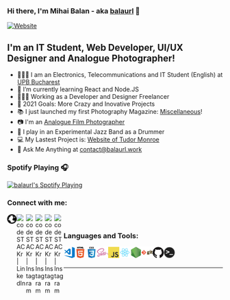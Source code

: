 ### Hi there, I'm Mihai Balan - aka [balaurl][website] 👋

[![Website](https://img.shields.io/website?up_message=up&url=https%3A%2F%2Fbalaurl.work%2F)](https://balaurl.work/)
<!-- [![Twitter Follow](https://img.shields.io/twitter/follow/codeSTACKr?color=1DA1F2&logo=twitter&style=for-the-badge)](https://twitter.com/intent/follow?original_referer=https%3A%2F%2Fgithub.com%2FcodeSTACKr&screen_name=codeSTACKr) -->

## I'm an IT Student, Web Developer, UI/UX Designer and Analogue Photographer!

- 👨🏻‍🎓 I am an Electronics, Telecommunications and IT Student (English) at [UPB Bucharest][upb]
- 🌱 I’m currently learning React and Node.JS
- 👨🏻‍💻 Working as a Developer and Designer Freelancer
- 🥅 2021 Goals: More Crazy and Inovative Projects
- 📚 I just launched my first Photography Magazine: [Miscellaneous][magazine]!
- 📷 I'm an [Analogue Film Photographer][gallery]
- 🥁 I play in an Experimental Jazz Band as a Drummer
- 💻 My Lastest Project is: [Website of Tudor Monroe][project]
- 💬 Ask Me Anything at contact@balaurl.work

### Spotify Playing 🎧

[<img src="https://spotifygithub.vercel.app/api/spotify-playing" alt="balaurl's Spotify Playing" width="350" />](https://open.spotify.com/user/21cviemxde3iwvbygigyq7kxy?si=Ox8WcktESFWRah0JYd9q1A)

### Connect with me:

[<img align="left" alt="codeSTACKr.com" width="22px" src="https://raw.githubusercontent.com/iconic/open-iconic/master/svg/globe.svg" />][website]
[<img align="left" alt="codeSTACKr | LinkedIn" width="22px" src="https://cdn.jsdelivr.net/npm/simple-icons@v3/icons/linkedin.svg" />][linkedin]
[<img align="left" alt="codeSTACKr | Instagram" width="22px" src="https://cdn.jsdelivr.net/npm/simple-icons@v3/icons/instagram.svg" />][instagram]
[<img align="left" alt="codeSTACKr | Instagram" width="22px" src="https://cdn.jsdelivr.net/npm/simple-icons@v3/icons/behance.svg" />][behance]
[<img align="left" alt="codeSTACKr | Instagram" width="22px" src="https://cdn.jsdelivr.net/npm/simple-icons@v3/icons/flickr.svg" />][flickr]
[<img align="left" alt="codeSTACKr | Instagram" width="22px" src="https://cdn.jsdelivr.net/npm/simple-icons@v3/icons/dribbble.svg" />][dribbble]

<br />

### Languages and Tools:

<img align="left" alt="Visual Studio Code" width="26px" src="https://raw.githubusercontent.com/github/explore/80688e429a7d4ef2fca1e82350fe8e3517d3494d/topics/visual-studio-code/visual-studio-code.png" />
<img align="left" alt="HTML5" width="26px" src="https://raw.githubusercontent.com/github/explore/80688e429a7d4ef2fca1e82350fe8e3517d3494d/topics/html/html.png" />
<img align="left" alt="CSS3" width="26px" src="https://raw.githubusercontent.com/github/explore/80688e429a7d4ef2fca1e82350fe8e3517d3494d/topics/css/css.png" />
<img align="left" alt="Sass" width="26px" src="https://raw.githubusercontent.com/github/explore/80688e429a7d4ef2fca1e82350fe8e3517d3494d/topics/sass/sass.png" />
<img align="left" alt="JavaScript" width="26px" src="https://raw.githubusercontent.com/github/explore/80688e429a7d4ef2fca1e82350fe8e3517d3494d/topics/javascript/javascript.png" />
<img align="left" alt="React" width="26px" src="https://raw.githubusercontent.com/github/explore/80688e429a7d4ef2fca1e82350fe8e3517d3494d/topics/react/react.png" />
<img align="left" alt="Node.js" width="26px" src="https://raw.githubusercontent.com/github/explore/80688e429a7d4ef2fca1e82350fe8e3517d3494d/topics/nodejs/nodejs.png" />
<img align="left" alt="Git" width="26px" src="https://raw.githubusercontent.com/github/explore/80688e429a7d4ef2fca1e82350fe8e3517d3494d/topics/git/git.png" />
<img align="left" alt="GitHub" width="26px" src="https://raw.githubusercontent.com/github/explore/78df643247d429f6cc873026c0622819ad797942/topics/github/github.png" />
<img align="left" alt="Terminal" width="26px" src="https://raw.githubusercontent.com/github/explore/80688e429a7d4ef2fca1e82350fe8e3517d3494d/topics/terminal/terminal.png" />

<br />
<br />

---

<!-- <details>
  <summary>:zap: GitHub Stats</summary>

  <img align="left" alt="codeSTACKr's GitHub Stats" src="https://github-readme-stats.codestackr.vercel.app/api?username=codeSTACKr&show_icons=true&hide_border=true" />

</details> -->
[dribbble]: https://dribbble.com/balaurl
[flickr]: https://www.flickr.com/photos/159338522@N05/
[behance]: https://www.behance.net/balaurl
[magazine]: https://balaurl.work/miscellaneous.html/
[website]: https://balaurl.work/
[shop]: https://shop.balaurl.work/
[instagram]: https://instagram.com/bala.url
[linkedin]: https://www.linkedin.com/in/mihai-balan-07665a155/
[upb]: https://upb.ro/en/
[gallery]: https://balaurl.work/gallery.html
[project]: http://www.tudormonroe.com/
